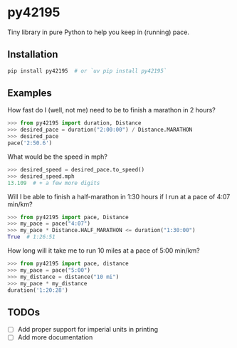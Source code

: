 # py42195

Tiny library in pure Python to help you keep in (running) pace.

## Installation

```bash
pip install py42195  # or `uv pip install py42195`
```

## Examples

How fast do I (well, not me) need to be to finish a marathon in 2 hours?

```python
>>> from py42195 import duration, Distance
>>> desired_pace = duration("2:00:00") / Distance.MARATHON
>>> desired_pace
pace('2:50.6')
```

What would be the speed in mph?

```python
>>> desired_speed = desired_pace.to_speed()
>>> desired_speed.mph
13.109  # + a few more digits
```

Will I be able to finish a half-marathon in 1:30 hours if I run at a pace of 4:07 min/km?

```python
>>> from py42195 import pace, Distance
>>> my_pace = pace("4:07")
>>> my_pace * Distance.HALF_MARATHON <= duration("1:30:00")
True  # 1:26:51
```

How long will it take me to run 10 miles at a pace of 5:00 min/km?

```python
>>> from py42195 import pace, distance
>>> my_pace = pace("5:00")
>>> my_distance = distance("10 mi")
>>> my_pace * my_distance
duration('1:20:28')
```

## TODOs

- [ ] Add proper support for imperial units in printing
- [ ] Add more documentation
